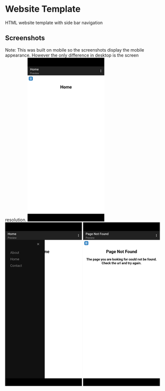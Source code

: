 # Website Template
HTML website template with side bar navigation



## Screenshots

Note: This was built on mobile so the screenshots display the mobile appearance. However the only difference in desktop is the screen resolution.
<img src="/assets/Screenshot_20230117-225152.png?" width="250px">
<img src="/assets/Screenshot_20230117-225207.png?" width="250px">
<img src="/assets/Screenshot_20230117-225226.png?" width="250px">
